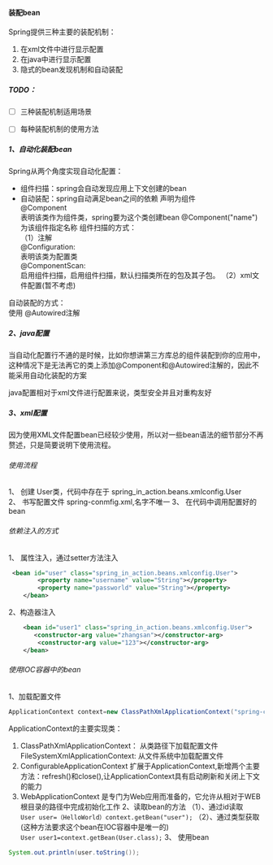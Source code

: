#### 装配bean
Spring提供三种主要的装配机制：  
1. 在xml文件中进行显示配置
2. 在java中进行显示配置
3. 隐式的bean发现机制和自动装配

##### TODO：
- [ ] 三种装配机制适用场景

- [ ] 每种装配机制的使用方法

##### 1、自动化装配bean
Spring从两个角度实现自动化配置：  
 - 组件扫描：spring会自动发现应用上下文创建的bean
 - 自动装配：spring自动满足bean之间的依赖
 声明为组件  
 @Component  
 表明该类作为组件类，spring要为这个类创建bean
 @Component("name")  为该组件指定名称
 组件扫描的方式：  
 （1）注解   
 @Configuration:  
 表明该类为配置类   
 @ComponentScan:  
 启用组件扫描，启用组件扫描，默认扫描类所在的包及其子包。
 （2）xml文件配置(暂不考虑)  
 
 自动装配的方式：  
 使用 @Autowired注解
 
 
##### 2、java配置
当自动化配置行不通的是时候，比如你想讲第三方库总的组件装配到你的应用中，这种情况下是无法再它的类上添加@Component和@Autowired注解的，因此不能采用自动化装配的方案
  
java配置相对于xml文件进行配置来说，类型安全并且对重构友好
 
##### 3、xml配置
因为使用XML文件配置bean已经较少使用，所以对一些bean语法的细节部分不再赘述，只是简要说明下使用流程。  
###### 使用流程
1、 创建 User类，代码中存在于 spring_in_action.beans.xmlconfig.User  
2、 书写配置文件 spring-conmfig.xml,名字不唯一
3、 在代码中调用配置好的bean
###### 依赖注入的方式  
1、 属性注入，通过setter方法注入
```xml
 <bean id="user" class="spring_in_action.beans.xmlconfig.User">
        <property name="username" value="String"></property>
        <property name="passworld" value="String"></property>
    </bean>
```
2、构造器注入
```xml
    <bean id="user1" class="spring_in_action.beans.xmlconfig.User">
       <constructor-arg value="zhangsan"></constructor-arg>
        <constructor-arg value="123"></constructor-arg>
    </bean>
```

###### 使用IOC容器中的bean
1、加载配置文件
```java
ApplicationContext context=new ClassPathXmlApplicationContext("spring-config.xml");
```
ApplicationContext的主要实现类：
1. ClassPathXmlApplicationContext：  从类路径下加载配置文件FileSystemXmlApplicationContext: 从文件系统中加载配置文件
2. ConfigurableApplicationContext 扩展于ApplicationContext,新增两个主要方法：refresh()和close(),让ApplicationContext具有启动刷新和关闭上下文的能力
3. WebApplicationContext 是专门为Web应用而准备的，它允许从相对于WEB根目录的路径中完成初始化工作
2、读取bean的方法
（1）、通过id读取  
```User user=（HelloWorld）context.getBean("user");```
（2）、通过类型获取(这种方法要求这个bean在IOC容器中是唯一的)  
```User user1=context.getBean(User.class);```
3、 使用bean
```java
System.out.println(user.toString());
```
